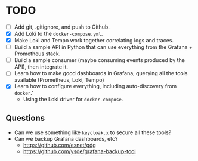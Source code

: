 # TODO

- [ ] Add git, .gitignore, and push to Github.
- [x] Add Loki to the `docker-compose.yml`.
- [x] Make Loki and Tempo work together correlating logs and traces.
- [ ] Build a sample API in Python that can use everything from the Grafana + Prometheus stack.
- [ ] Build a sample consumer (maybe consuming events produced by the API), then integrate it.
- [ ] Learn how to make good dashboards in Grafana, querying all the tools available (Prometheus, Loki, Tempo)
- [x] Learn how to configure everything, including auto-discovery from `docker`.'
  - Using the Loki driver for `docker-compose`.

## Questions
* Can we use something like `keycloak.x` to secure all these tools?
* Can we backup Grafana dashboards, etc?
  * https://github.com/esnet/gdg
  * https://github.com/ysde/grafana-backup-tool